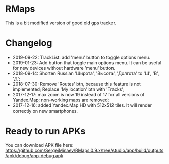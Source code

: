 # RMaps
This is a bit modified version of good old gps tracker.

# Changelog
  - 2019-09-22:
    TrackList: add 'menu' button to toggle options menu.
  - 2019-01-23:
    Add button that toggle main options menu. It can be useful for new devices without hardware 'menu' button.
  - 2018-09-14:
    Shorten Russian 'Широта', 'Высота', 'Долгота' to 'Ш', 'В', 'Д';
  - 2018-07-30:
    Remove 'Routes' btn, because this feature is not implemented;
    Replace 'My location' btn with 'Tracks';
  - 2017-12-17:
        max zoom is now 19 instead of 17 for all versions of Yandex.Map;
        non-working maps are removed;
  - 2017-12-16: added Yandex.Map HD with 512x512 tiles. It will render correctly on new smartphones.

# Ready to run APKs
You can download APK file here: https://github.com/SergeiMinaev/RMaps.0.9.x/tree/studio/app/build/outputs/apk/debug/app-debug.apk
